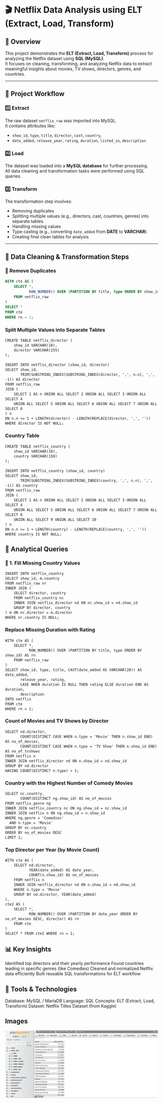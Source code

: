 # 🎬 Netflix Data Analysis using ELT (Extract, Load, Transform)

## 📌 Overview
This project demonstrates the **ELT (Extract, Load, Transform)** process for analyzing the Netflix dataset using **SQL (MySQL)**.  
It focuses on cleaning, transforming, and analyzing Netflix data to extract meaningful insights about movies, TV shows, directors, genres, and countries.

---

## 🚀 Project Workflow

### 1️⃣ Extract
The raw dataset `netflix_raw` was imported into MySQL.  
It contains attributes like:  
- `show_id`, `type`, `title`, `director`, `cast`, `country`,  
- `date_added`, `release_year`, `rating`, `duration`, `listed_in`, `description`

### 2️⃣ Load
The dataset was loaded into a **MySQL database** for further processing.  
All data cleaning and transformation tasks were performed using SQL queries.

### 3️⃣ Transform
The transformation step involves:
- Removing duplicates  
- Splitting multiple values (e.g., directors, cast, countries, genres) into separate tables  
- Handling missing values  
- Type casting (e.g., converting `date_added` from **DATE** to **VARCHAR**)  
- Creating final clean tables for analysis  

---

## 🧹 Data Cleaning & Transformation Steps

### 🔹 Remove Duplicates
```sql
WITH cte AS (
    SELECT *,
           ROW_NUMBER() OVER (PARTITION BY title, type ORDER BY show_id) AS rn
    FROM netflix_raw
)
SELECT * 
FROM cte 
WHERE rn = 1;
```
### Split Multiple Values into Separate Tables
```
CREATE TABLE netflix_director (
    show_id VARCHAR(10),
    director VARCHAR(255)
);

INSERT INTO netflix_director (show_id, director)
SELECT show_id,
       TRIM(SUBSTRING_INDEX(SUBSTRING_INDEX(director, ',', n.n), ',', -1)) AS director
FROM netflix_raw
JOIN (
    SELECT 1 AS n UNION ALL SELECT 2 UNION ALL SELECT 3 UNION ALL SELECT 4
    UNION ALL SELECT 5 UNION ALL SELECT 6 UNION ALL SELECT 7 UNION ALL SELECT 8
) n
ON n.n <= 1 + LENGTH(director) - LENGTH(REPLACE(director, ',', ''))
WHERE director IS NOT NULL;
```
### Country Table
```
CREATE TABLE netflix_country (
    show_id VARCHAR(10),
    country VARCHAR(150)
);

INSERT INTO netflix_country (show_id, country)
SELECT show_id,
       TRIM(SUBSTRING_INDEX(SUBSTRING_INDEX(country, ',', n.n), ',', -1)) AS country
FROM netflix_raw
JOIN (
    SELECT 1 AS n UNION ALL SELECT 2 UNION ALL SELECT 3 UNION ALL SELECT 4
    UNION ALL SELECT 5 UNION ALL SELECT 6 UNION ALL SELECT 7 UNION ALL SELECT 8
    UNION ALL SELECT 9 UNION ALL SELECT 10
) n
ON n.n <= 1 + LENGTH(country) - LENGTH(REPLACE(country, ',', ''))
WHERE country IS NOT NULL;
```
## 🧠 Analytical Queries
### 🎥 1. Fill Missing Country Values
```
INSERT INTO netflix_country
SELECT show_id, m.country
FROM netflix_raw nr
INNER JOIN (
    SELECT director, country
    FROM netflix_country nc 
    INNER JOIN netflix_director nd ON nc.show_id = nd.show_id
    GROUP BY director, country
) m ON nr.director = m.director
WHERE nr.country IS NULL;
```
### Replace Missing Duration with Rating
```
WITH cte AS (
    SELECT *,
           ROW_NUMBER() OVER (PARTITION BY title, type ORDER BY show_id) AS rn
    FROM netflix_raw
)
SELECT show_id, type, title, CAST(date_added AS VARCHAR(20)) AS date_added,
       release_year, rating,
       CASE WHEN duration IS NULL THEN rating ELSE duration END AS duration,
       description
INTO netflix
FROM cte
WHERE rn = 1;
```
### Count of Movies and TV Shows by Director
```
SELECT nd.director,
       COUNT(DISTINCT CASE WHEN n.type = 'Movie' THEN n.show_id END) AS no_of_movies,
       COUNT(DISTINCT CASE WHEN n.type = 'TV Show' THEN n.show_id END) AS no_of_tvshows
FROM netflix n
INNER JOIN netflix_director nd ON n.show_id = nd.show_id
GROUP BY nd.director
HAVING COUNT(DISTINCT n.type) > 1;
```
### Country with the Highest Number of Comedy Movies
```
SELECT nc.country,
       COUNT(DISTINCT ng.show_id) AS no_of_movies
FROM netflix_genre ng
INNER JOIN netflix_country nc ON ng.show_id = nc.show_id
INNER JOIN netflix n ON ng.show_id = n.show_id
WHERE ng.genre = 'Comedies'
  AND n.type = 'Movie'
GROUP BY nc.country
ORDER BY no_of_movies DESC
LIMIT 1;
```
### Top Director per Year (by Movie Count)
```
WITH cte AS (
    SELECT nd.director,
           YEAR(date_added) AS date_year,
           COUNT(n.show_id) AS no_of_movies
    FROM netflix n
    INNER JOIN netflix_director nd ON n.show_id = nd.show_id
    WHERE n.type = 'Movie'
    GROUP BY nd.director, YEAR(date_added)
),
cte2 AS (
    SELECT *,
           ROW_NUMBER() OVER (PARTITION BY date_year ORDER BY no_of_movies DESC, director) AS rn
    FROM cte
)
SELECT * FROM cte2 WHERE rn = 1;
```
## 📊 Key Insights
Identified top directors and their yearly performance
Found countries leading in specific genres (like Comedies)
Cleaned and normalized Netflix data efficiently
Built reusable SQL transformations for ELT workflow

## 🧰 Tools & Technologies
Database: MySQL / MariaDB
Language: SQL
Concepts: ELT (Extract, Load, Transform)
Dataset: Netflix Titles Dataset (from Kaggle)

## Images
![avg_duration result_image](/images/first.png)
